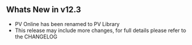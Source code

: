 Whats New in v12.3
--------------------------
- PV Online has been renamed to PV Library
- This release may include more changes, for full details please refer to the CHANGELOG
